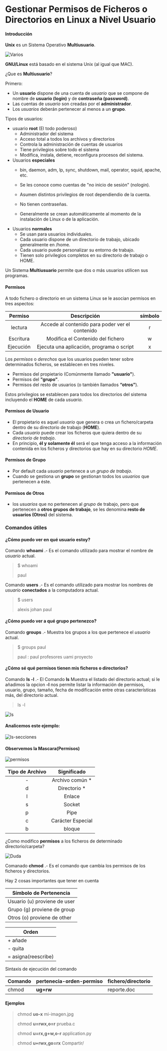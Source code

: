# Gestionar Permisos de Ficheros o Directorios en Linux  a Nivel Usuario

#### Introducción

**Unix** es un Sistema Operativo **Multiusuario**.

![Varios][1]

**GNU/Linux** está basado en el sistema Unix (al igual que MAC).

¿Que es **Multiusuario**?

Primero:

* Un **usuario** dispone de una cuenta de *usuario* que se compone de nombre de **usuario (login)** y de **contraseña (password)**.
* Las cuentas de *usuario* son creadas por el **administrador**.
* Los *usuarios* deberán pertenecer al menos a un **grupo**.

Tipos de usuarios:

* usuario **root** (El todo poderoso)
	* Administrador del sistema
	* Acceso total a todos los archivos y directorios
	* Controla la administración de cuentas de usuarios
	* Tiene privilegios sobre todo el sistema 
	* Modifica, instala, detiene, reconfigura procesos del sistema.
* Usuarios **especiales**
	* bin, daemon, adm, lp, sync, shutdown, mail, operator, squid, apache, etc.
	* Se les conoce como cuentas de "no inicio de sesión" (nologin).
	
	* Asumen distintos privilegios de root dependiendio de la cuenta.
	* No tienen contraseñas.	
	* Generalmente se crean automáticamente al momento de la instalación de Linux o de la aplicación.
* Usuarios **normales**
	* Se usan para usuarios individuales.
	* Cada usuario dispone de un directorio de trabajo, ubicado generalmente en /home.
	* Cada usuario puede personalizar su entorno de trabajo.
	* Tienen solo privilegios completos en su directorio de trabajo o HOME.

Un Sistema **Multiusuario** permite que dos o más usuarios utilicen sus programas.

#### Permisos

A todo fichero o directorio en un sistema Linux se le asocian permisos en tres aspectos:

| Permiso | Descripción | símbolo |
| :------: | :-------: | :------: |
| lectura | Accede al contenido para poder ver el contenido | r |
| Escritura | Modifica el Contenido del fichero | w |
| Ejecución | Ejecuta una aplicación, programa o script | x |

Los *permisos* o *derechos* que los usuarios pueden tener sobre determinados ficheros, se establecen en tres niveles.

* Permisos del propietario (Comúnmente llamado **"usuario"**).
* Permisos del **"grupo"**.
* Permisos del resto de usuarios (o también llamados **“otros”**).

Estos privilegios se establecen para todos los directorios del sistema incluyendo el **HOME** de cada *usuario*.

#### Permisos de Usuario
* El propietario es aquel *usuario* que genera o crea un fichero/carpeta dentro de su directorio de trabajo (**HOME**).
* Cada *usuario* puede crear los ficheros que quiera dentro de su *directorio de trabajo*.
* En principio, **él y solamente él** será el que tenga acceso a la información contenida en los ficheros y directorios que hay en su directorio *HOME*.
#### Permisos de Grupo
* Por default cada *usuario* pertenece a un *grupo de trabajo*. 
* Cuando se gestiona un **grupo** se gestionan todos los *usuarios* que pertenecen a éste. 

#### Permisos de Otros

* los *usuarios* que no pertenecen al *grupo* de trabajo, pero que pertenecen a **otros grupos de trabajo**, se les denomina **resto de usuarios (Otros)** del sistema.

### Comandos útiles

#### ¿Cómo puedo ver en qué usuario estoy?

Comando **whoami** .- Es el comando utilizado para mostrar el nombre de *usuario* actual.
> $ whoami
> 
> paul

Comando **users** .- Es el comando utilizado para mostrar los nombres de *usuario* **conectados** a la computadora actual.
> $ users
> 
> alexis johan paul

#### ¿Cómo puedo ver a qué grupo pertenezco?

Comando **groups** .- Muestra los grupos a los que pertenece el *usuario* actual.

> $ groups paul 
> 
> paul : paul profesores uami proyecto

#### ¿Cómo sé qué permisos tienen mis ficheros o directorios?

Comando **ls -l** .- El Comando **ls** Muestra el listado del directorio actual; si le añadimos la opcion **-l** nos permite listar la información de permisos, usuario, grupo, tamaño, fecha de modificación entre otras características más, del directorio actual.

> ls -l 
> 
![ls][3]

#### Analicemos este ejemplo: 

![ls-secciones][4]

#### Observemos la Mascara(Permisos) 

![permisos][5]

| Tipo de Archivo | Significado |
| :----: | :----: |
| - | Archivo común * |
| d | Directorio * |
| l | Enlace |
| s | Socket |
| p | Pipe |
| c | Carácter Especial |
| b | bloque |

¿Como modifico **permisos** a los ficheros de determinado directorio/carpeta?

![Duda][2]

Comanado **chmod** .- Es el comando que cambia los permisos de los ficheros y directorios.

Hay 2 cosas importantes que tener en cuenta

|Símbolo de Pertenencia |
|----- | 
| Usuario (u) proviene de user | 
| Grupo (g) proviene de group |
| Otros (o) proviene de other |

| Orden |
| ------- |
| + añade |
|  - quita |
| = asigna(reescribe) |

Sintaxis de ejecución del comando 

| Comando | pertenecia-orden-permiso | fichero/directorio |
|-----|-----| ------ |
| chmod | **ug+rw** | reporte.doc |

#### Ejemplos

> chmod **uo-x** mi-imagen.jpg
> 
> chmod **u=rwx,o=r** prueba.c
> 
> chmod **u=rx,g+w,o-r** application.py
> 
> chmod **u+rwx,go=rx** Compartir/

[1]: Imagenes/ok.png
[2]: Imagenes/duda.png
[3]: Imagenes/ls.png
[4]: Imagenes/ls-secciones.png 
[5]: Imagenes/permisos.jpg
